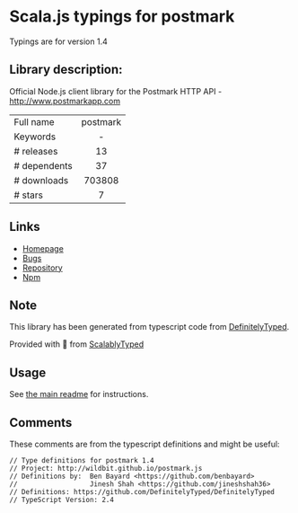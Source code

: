 
# Scala.js typings for postmark

Typings are for version 1.4

## Library description:
Official Node.js client library for the Postmark HTTP API - http://www.postmarkapp.com

|                    |                 |
| ------------------ | :-------------: |
| Full name          | postmark |
| Keywords           | - |
| # releases         | 13 |
| # dependents       | 37 |
| # downloads        | 703808 |
| # stars            | 7 |

## Links
- [Homepage](http://wildbit.github.io/postmark.js)
- [Bugs](https://github.com/wildbit/postmark.js/issues)
- [Repository](https://github.com/wildbit/postmark.js)
- [Npm](https://www.npmjs.com/package/postmark)
    


## Note
This library has been generated from typescript code from [DefinitelyTyped](https://definitelytyped.org).

Provided with :purple_heart: from [ScalablyTyped](https://github.com/oyvindberg/ScalablyTyped)

## Usage
See [the main readme](../../readme.md) for instructions.

## Comments

These comments are from the typescript definitions and might be useful:
```
// Type definitions for postmark 1.4
// Project: http://wildbit.github.io/postmark.js
// Definitions by:  Ben Bayard <https://github.com/benbayard>
//                  Jinesh Shah <https://github.com/jineshshah36>
// Definitions: https://github.com/DefinitelyTyped/DefinitelyTyped
// TypeScript Version: 2.4

```

